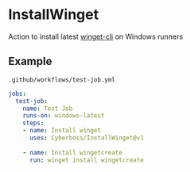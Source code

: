 # InstallWinget
Action to install latest [winget-cli](https://github.com/microsoft/winget-cli) on Windows runners

## Example

`.github/workflows/test-job.yml`
```yml
jobs:
  test-job:
    name: Test Job
    runs-on: windows-latest
    steps:
    - name: Install winget
      uses: Cyberboss/InstallWinget@v1
      
    - name: Install wingetcreate
      run: winget install wingetcreate
```
